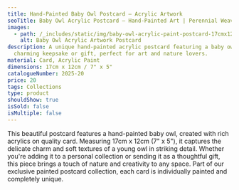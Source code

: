 ```yaml
---
title: Hand-Painted Baby Owl Postcard – Acrylic Artwork
seoTitle: Baby Owl Acrylic Postcard – Hand-Painted Art | Perennial Weaver
images:
  - path: /_includes/static/img/baby-owl-acrylic-paint-postcard-17cmx12cm.avif
    alt: Baby Owl Acrylic Artwork Postcard
description: A unique hand-painted acrylic postcard featuring a baby owl. A
  charming keepsake or gift, perfect for art and nature lovers.
material: Card, Acrylic Paint
dimensions: 17cm x 12cm / 7" x 5"
catalogueNumber: 2025-20
price: 20
tags: Collections
type: product
shouldShow: true
isSold: false
isMultiple: false
---
```

This beautiful postcard features a hand-painted baby owl, created with rich acrylics on quality card. Measuring 17cm x 12cm (7" x 5"), it captures the delicate charm and soft textures of a young owl in striking detail. Whether you're adding it to a personal collection or sending it as a thoughtful gift, this piece brings a touch of nature and creativity to any space. Part of our exclusive painted postcard collection, each card is individually painted and completely unique.
